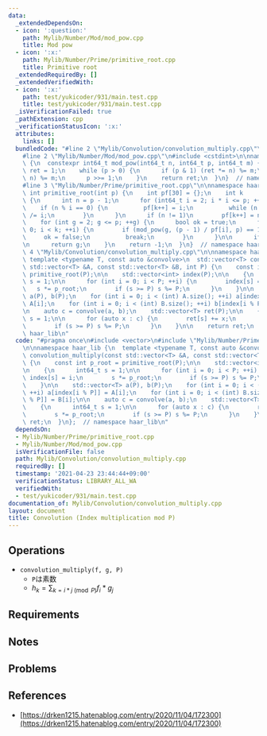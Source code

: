 ```yaml
---
data:
  _extendedDependsOn:
  - icon: ':question:'
    path: Mylib/Number/Mod/mod_pow.cpp
    title: Mod pow
  - icon: ':x:'
    path: Mylib/Number/Prime/primitive_root.cpp
    title: Primitive root
  _extendedRequiredBy: []
  _extendedVerifiedWith:
  - icon: ':x:'
    path: test/yukicoder/931/main.test.cpp
    title: test/yukicoder/931/main.test.cpp
  _isVerificationFailed: true
  _pathExtension: cpp
  _verificationStatusIcon: ':x:'
  attributes:
    links: []
  bundledCode: "#line 2 \"Mylib/Convolution/convolution_multiply.cpp\"\n#include <vector>\n\
    #line 2 \"Mylib/Number/Mod/mod_pow.cpp\"\n#include <cstdint>\n\nnamespace haar_lib\
    \ {\n  constexpr int64_t mod_pow(int64_t n, int64_t p, int64_t m) {\n    int64_t\
    \ ret = 1;\n    while (p > 0) {\n      if (p & 1) (ret *= n) %= m;\n      (n *=\
    \ n) %= m;\n      p >>= 1;\n    }\n    return ret;\n  }\n}  // namespace haar_lib\n\
    #line 3 \"Mylib/Number/Prime/primitive_root.cpp\"\n\nnamespace haar_lib {\n  constexpr\
    \ int primitive_root(int p) {\n    int pf[30] = {};\n    int k      = 0;\n   \
    \ {\n      int n = p - 1;\n      for (int64_t i = 2; i * i <= p; ++i) {\n    \
    \    if (n % i == 0) {\n          pf[k++] = i;\n          while (n % i == 0) n\
    \ /= i;\n        }\n      }\n      if (n != 1)\n        pf[k++] = n;\n    }\n\n\
    \    for (int g = 2; g <= p; ++g) {\n      bool ok = true;\n      for (int i =\
    \ 0; i < k; ++i) {\n        if (mod_pow(g, (p - 1) / pf[i], p) == 1) {\n     \
    \     ok = false;\n          break;\n        }\n      }\n\n      if (not ok) continue;\n\
    \n      return g;\n    }\n    return -1;\n  }\n}  // namespace haar_lib\n#line\
    \ 4 \"Mylib/Convolution/convolution_multiply.cpp\"\n\nnamespace haar_lib {\n \
    \ template <typename T, const auto &convolve>\n  std::vector<T> convolution_multiply(const\
    \ std::vector<T> &A, const std::vector<T> &B, int P) {\n    const int p_root =\
    \ primitive_root(P);\n\n    std::vector<int> index(P);\n\n    {\n      int64_t\
    \ s = 1;\n\n      for (int i = 0; i < P; ++i) {\n        index[s] = i;\n     \
    \   s *= p_root;\n        if (s >= P) s %= P;\n      }\n    }\n\n    std::vector<T>\
    \ a(P), b(P);\n    for (int i = 0; i < (int) A.size(); ++i) a[index[i % P]] =\
    \ A[i];\n    for (int i = 0; i < (int) B.size(); ++i) b[index[i % P]] = B[i];\n\
    \n    auto c = convolve(a, b);\n    std::vector<T> ret(P);\n\n    {\n      int64_t\
    \ s = 1;\n\n      for (auto x : c) {\n        ret[s] += x;\n        s *= p_root;\n\
    \        if (s >= P) s %= P;\n      }\n    }\n\n    return ret;\n  }\n};  // namespace\
    \ haar_lib\n"
  code: "#pragma once\n#include <vector>\n#include \"Mylib/Number/Prime/primitive_root.cpp\"\
    \n\nnamespace haar_lib {\n  template <typename T, const auto &convolve>\n  std::vector<T>\
    \ convolution_multiply(const std::vector<T> &A, const std::vector<T> &B, int P)\
    \ {\n    const int p_root = primitive_root(P);\n\n    std::vector<int> index(P);\n\
    \n    {\n      int64_t s = 1;\n\n      for (int i = 0; i < P; ++i) {\n       \
    \ index[s] = i;\n        s *= p_root;\n        if (s >= P) s %= P;\n      }\n\
    \    }\n\n    std::vector<T> a(P), b(P);\n    for (int i = 0; i < (int) A.size();\
    \ ++i) a[index[i % P]] = A[i];\n    for (int i = 0; i < (int) B.size(); ++i) b[index[i\
    \ % P]] = B[i];\n\n    auto c = convolve(a, b);\n    std::vector<T> ret(P);\n\n\
    \    {\n      int64_t s = 1;\n\n      for (auto x : c) {\n        ret[s] += x;\n\
    \        s *= p_root;\n        if (s >= P) s %= P;\n      }\n    }\n\n    return\
    \ ret;\n  }\n};  // namespace haar_lib\n"
  dependsOn:
  - Mylib/Number/Prime/primitive_root.cpp
  - Mylib/Number/Mod/mod_pow.cpp
  isVerificationFile: false
  path: Mylib/Convolution/convolution_multiply.cpp
  requiredBy: []
  timestamp: '2021-04-23 23:44:44+09:00'
  verificationStatus: LIBRARY_ALL_WA
  verifiedWith:
  - test/yukicoder/931/main.test.cpp
documentation_of: Mylib/Convolution/convolution_multiply.cpp
layout: document
title: Convolution (Index multiplication mod P)
---
```


## Operations

- `convolution_multiply(f, g, P)`
  - `P`は素数
  - $h_k = \sum_{k = i * j \pmod{P}} f_i * g_j$

## Requirements

## Notes

## Problems

## References

- [https://drken1215.hatenablog.com/entry/2020/11/04/172300](https://drken1215.hatenablog.com/entry/2020/11/04/172300)
